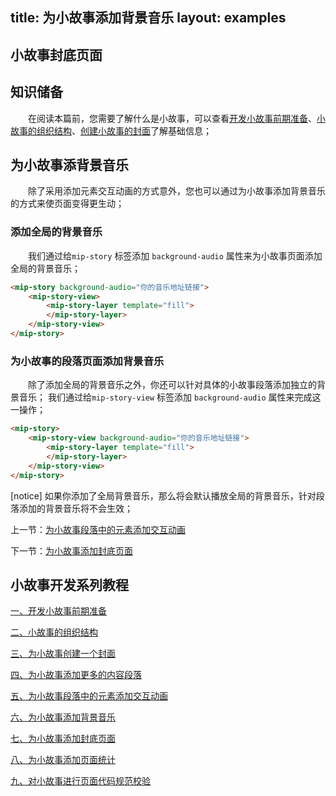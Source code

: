 title: 为小故事添加背景音乐
layout: examples
---

## 小故事封底页面

## 知识储备

​​&emsp;&emsp;在阅读本篇前，您需要了解什么是小故事，可以查看[开发小故事前期准备](/doc/story/add-story-before.html)、[小故事的组织结构](/doc/story/story-organization-structure.html)、[创建小故事的封面](/doc/story/add-story-cover.html)了解基础信息；


## 为小故事添背景音乐

​​&emsp;&emsp;除了采用添加元素交互动画的方式意外，您也可以通过为小故事添加背景音乐的方式来使页面变得更生动；

### 添加全局的背景音乐

​​&emsp;&emsp;我们通过给`mip-story` 标签添加 `background-audio` 属性来为小故事页面添加全局的背景音乐；

```html
<mip-story background-audio="你的音乐地址链接">
    <mip-story-view>
        <mip-story-layer template="fill">
        </mip-story-layer>
    </mip-story-view>
</mip-story>
```

### 为小故事的段落页面添加背景音乐

​​&emsp;&emsp;除了添加全局的背景音乐之外，你还可以针对具体的小故事段落添加独立的背景音乐；
我们通过给`mip-story-view` 标签添加 `background-audio` 属性来完成这一操作；

```html
<mip-story>
    <mip-story-view background-audio="你的音乐地址链接">
        <mip-story-layer template="fill">
        </mip-story-layer>
    </mip-story-view>
</mip-story>
```

[notice] 如果你添加了全局背景音乐，那么将会默认播放全局的背景音乐，针对段落添加的背景音乐将不会生效；

上一节：[为小故事段落中的元素添加交互动画](/doc/story/add-story-animation.html)

下一节：[为小故事添加封底页面](/doc/story/add-story-end.html)


## 小故事开发系列教程

[一、开发小故事前期准备](/doc/story/add-story-before.html)

[二、小故事的组织结构](/doc/story/story-organization-structure.html)

[三、为小故事创建一个封面](/doc/story/add-story-cover.html)

[四、为小故事添加更多的内容段落](/doc/story/add-story-section.html)

[五、为小故事段落中的元素添加交互动画](/doc/story/add-story-animation.html)

[六、为小故事添加背景音乐](/doc/story/add-story-music.html)

[七、为小故事添加封底页面](/doc/story/add-story-end.html)

[八、为小故事添加页面统计](/doc/story/add-story-pix.html)

[九、对小故事进行页面代码规范校验](/doc/story/add-story-validate.html)

